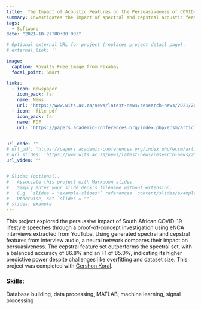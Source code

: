 ```yaml
---
title:  The Impact of Acoustic Features on the Persuasiveness of COVID-19 Lifestyle Speeches- Spectral and Cepstral Features
summary: Investigates the impact of spectral and cepstral acoustic features on persuasiveness in proof-of-concept study based on vocal characteristics.
tags:
  - Software
date: "2021-10-27T00:00:00Z"

# Optional external URL for project (replaces project detail page).
# external_link: ''

image:
  caption: Royalty Free Image from Pixabay
  focal_point: Smart

links:
  - icon: newspaper
    icon_pack: far
    name: News
    url: 'https://www.wits.ac.za/news/latest-news/research-news/2021/2021-11/eie-open-day-2021.html'
  - icon:  file-pdf
    icon_pack: far
    name: PDF
    url: 'https://papers.academic-conferences.org/index.php/ecsm/article/view/299'


url_code: ''
# url_pdf: 'https://papers.academic-conferences.org/index.php/ecsm/article/view/299'
# url_slides: 'https://www.wits.ac.za/news/latest-news/research-news/2021/2021-11/eie-open-day-2021.html'
url_video: ''


# Slides (optional).
#   Associate this project with Markdown slides.
#   Simply enter your slide deck's filename without extension.
#   E.g. `slides = "example-slides"` references `content/slides/example-slides.md`.
#   Otherwise, set `slides = ""`.
# slides: example
---
```


This project explored the persuasive impact of South African COVID-19 lifestyle speeches through a proof-of-concept investigation using eNCA interviews extracted from YouTube. Using generated spectral and cepstral features from interview audio, a neural network compares their impact on persuasiveness. The cepstral feature set outperforms the spectral set, with a balanced accuracy of 86.8% and an F1 of 85.0%, indicating its higher predictive power despite challenges like overfitting and dataset size. This project was completed with [Gershon Koral](https://www.linkedin.com/in/gershon-koral-354822148/).

### Skills: 
Database building, data processing, MATLAB, machine learning, signal processing 